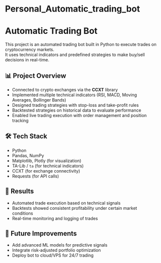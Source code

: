 # Personal_Automatic_trading_bot
# Automatic Trading Bot

This project is an automated trading bot built in Python to execute trades on cryptocurrency markets.  
It uses technical indicators and predefined strategies to make buy/sell decisions in real-time.

## 📊 Project Overview
- Connected to crypto exchanges via the **CCXT** library
- Implemented multiple technical indicators (RSI, MACD, Moving Averages, Bollinger Bands)
- Designed trading strategies with stop-loss and take-profit rules
- Backtested strategies on historical data to evaluate performance
- Enabled live trading execution with order management and position tracking

## 🛠 Tech Stack
- Python
- Pandas, NumPy
- Matplotlib, Plotly (for visualization)
- TA-Lib / `ta` (for technical indicators)
- CCXT (for exchange connectivity)
- Requests (for API calls)

## 🚀 Results
- Automated trade execution based on technical signals
- Backtests showed consistent profitability under certain market conditions
- Real-time monitoring and logging of trades

## 📌 Future Improvements
- Add advanced ML models for predictive signals
- Integrate risk-adjusted portfolio optimization
- Deploy bot to cloud/VPS for 24/7 trading

